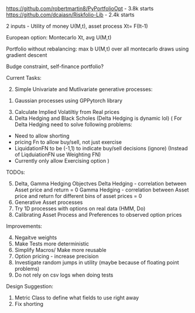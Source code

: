 https://github.com/robertmartin8/PyPortfolioOpt - 3.8k starts
https://github.com/dcajasn/Riskfolio-Lib - 2.4k starts

2 inputs -
Utility of money U(M,t),
asset process Xt= F(It-1)

European option:
Montecarlo Xt, avg U(M,t)

Portfolio without rebalancing:
max b U(M,t) over all montecarlo draws using gradient descent

Budge constraint, self-finance portfolio?

Current Tasks:

2. Simple Univariate and Mutlivariate generative processes:

1) Gaussian processes using GPPytorch library

3. Calculate Implied Volatiltiy from Real prices
4. Delta Hedging and Black Scholes (Delta Hedging is dynamic lol)
   (
   For Delta Hedging need to solve following problems:

- Need to allow shorting
- pricing Fn to allow buy/sell, not just exercise
- LiquidationFN to be (-1,1) to indicate buy/sell decisions (ignore)
  (Instead of LiqduiationFN use Weighting FN)
- Currently only allow Exercising option
  )

TODOs:

5. Delta, Gamma Hedging Objectves
   Delta Hedging - correlation between Asset price and return = 0
   Gamma Hedging - correlation between Asset price and return for different bins of asset prices = 0
6. Generative Asset processes
7. Try 1D processes with options on real data (HMM, Do)
8. Calibrating Asset Process and Preferences to observed option prices

Improvements:

4. Negaitve weights
5. Make Tests more deterministic
6. Simplify Macros/ Make more reusable
7. Option pricing - increase precision
8. Investigate random jumps in utility (maybe because of floating point problems)
9. Do not rely on csv logs when doing tests

Design Suggestion:

1. Metric Class to define what fields to use right away
2. Fix shorting
